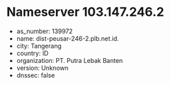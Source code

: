 # Nameserver 103.147.246.2

* as_number: 139972
* name: dist-peusar-246-2.plb.net.id.
* city: Tangerang
* country: ID
* organization: PT. Putra Lebak Banten
* version: Unknown
* dnssec: false
